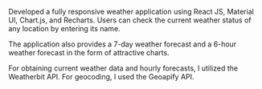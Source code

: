 Developed a fully responsive weather application using React JS, Material UI, Chart.js, and Recharts. Users can check the current weather status of any location by entering its name. 

The application also provides a 7-day weather forecast and a 6-hour weather forecast in the form of attractive charts.

For obtaining current weather data and hourly forecasts, I utilized the Weatherbit API. For geocoding, I used the Geoapify API.